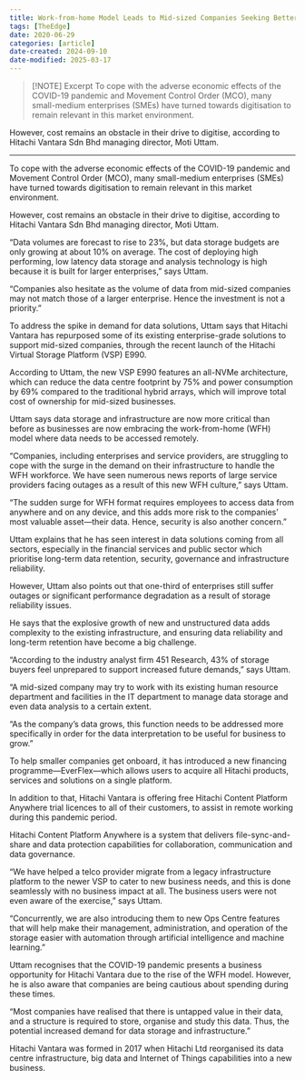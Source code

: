 ```yaml
---
title: Work-from-home Model Leads to Mid-sized Companies Seeking Better Data Solutions
tags: [TheEdge]
date: 2020-06-29
categories: [article]
date-created: 2024-09-10
date-modified: 2025-03-17
---
```


> [!NOTE] Excerpt
> To cope with the adverse economic effects of the COVID-19 pandemic and Movement Control Order (MCO), many small-medium enterprises (SMEs) have turned towards digitisation to
> remain relevant in this market environment.

However, cost remains an obstacle in their drive to digitise, according to Hitachi Vantara Sdn Bhd managing director, Moti Uttam.

---

To cope with the adverse economic effects of the COVID-19 pandemic and Movement Control Order (MCO), many small-medium enterprises (SMEs) have turned towards digitisation to
remain relevant in this market environment.

However, cost remains an obstacle in their drive to digitise, according to Hitachi Vantara Sdn Bhd managing director, Moti Uttam.

“Data volumes are forecast to rise to 23%, but data storage budgets are only growing at about 10% on average. The cost of deploying high performing, low latency data storage and analysis
technology is high because it is built for larger enterprises,” says Uttam.

“Companies also hesitate as the volume of data from mid-sized companies may not match those of a larger enterprise. Hence the investment is not a priority.”

To address the spike in demand for data solutions, Uttam says that Hitachi Vantara has repurposed some of its existing enterprise-grade solutions to support mid-sized companies,
through the recent launch of the Hitachi Virtual Storage Platform (VSP) E990.

According to Uttam, the new VSP E990 features an all-NVMe architecture, which can reduce the data centre footprint by 75% and power consumption by 69% compared to the traditional
hybrid arrays, which will improve total cost of ownership for mid-sized businesses.

Uttam says data storage and infrastructure are now more critical than before as businesses are now embracing the work-from-home (WFH) model where data needs to be accessed remotely.

“Companies, including enterprises and service providers, are struggling to cope with the surge in the demand on their infrastructure to handle the WFH workforce. We have seen numerous news reports of large service providers facing outages as a result of this new WFH culture,” says Uttam.

“The sudden surge for WFH format requires employees to access data from anywhere and on any device, and this adds more risk to the companies’ most valuable asset—their data. Hence, security is also another concern.”

Uttam explains that he has seen interest in data solutions coming from all sectors, especially in the financial services and public sector which prioritise long-term data retention, security, governance and infrastructure reliability.

However, Uttam also points out that one-third of enterprises still suffer outages or significant performance degradation as a result of storage reliability issues.

He says that the explosive growth of new and unstructured data adds complexity to the existing infrastructure, and ensuring data reliability and long-term retention have become a big challenge.

“According to the industry analyst firm 451 Research, 43% of storage buyers feel unprepared to support increased future demands,” says Uttam.

“A mid-sized company may try to work with its existing human resource department and facilities in the IT department to manage data storage and even data analysis to a certain extent.

“As the company’s data grows, this function needs to be addressed more specifically in order for the data interpretation to be useful for business to grow.”

To help smaller companies get onboard, it has introduced a new financing programme—EverFlex—which allows users to acquire all Hitachi products, services and solutions on a single
platform.

In addition to that, Hitachi Vantara is offering free Hitachi Content Platform Anywhere trial licences to all of their customers, to assist in remote working during this pandemic period.

Hitachi Content Platform Anywhere is a system that delivers file-sync-and-share and data protection capabilities for collaboration, communication and data governance.

“We have helped a telco provider migrate from a legacy infrastructure platform to the newer VSP to cater to new business needs, and this is done seamlessly with no business impact at all. The business users were not even aware of the exercise,” says Uttam.

“Concurrently, we are also introducing them to new Ops Centre features that will help make their management, administration, and operation of the storage easier with automation through
artificial intelligence and machine learning.”

Uttam recognises that the COVID-19 pandemic presents a business opportunity for Hitachi Vantara due to the rise of the WFH model. However, he is also aware that companies are being
cautious about spending during these times.

“Most companies have realised that there is untapped value in their data, and a structure is required to store, organise and study this data. Thus, the potential increased demand for data
storage and infrastructure.”

Hitachi Vantara was formed in 2017 when Hitachi Ltd reorganised its data centre infrastructure, big data and Internet of Things capabilities into a new business.
